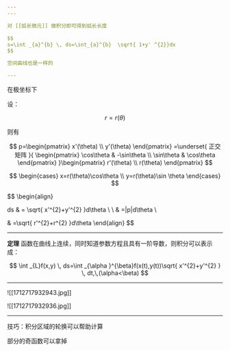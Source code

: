 ```yaml
---
---

对 [[弧长微元]] 做积分即可得到弧长长度

$$
s=\int _{a}^{b} \, ds=\int_{a}^{b}  \sqrt{ 1+y' ^{2}}dx
$$

空间曲线也是一样的

---
```


在极坐标下

设：

$$
r=r(\theta)
$$

则有

$$
p=\begin{pmatrix}
x'(\theta) \\
y'(\theta)
\end{pmatrix}
=\underset{ 正交矩阵 }{ \begin{pmatrix}
\cos\theta & -\sin\theta \\
\sin\theta & \cos\theta 
\end{pmatrix} }\begin{pmatrix}
r'(\theta) \\
r(\theta)
\end{pmatrix}
$$

$$
\begin{cases}
x=r(\theta)\cos\theta  \\
y=r(\theta)\sin \theta
\end{cases}
$$

$$
\begin{align}

ds  & = \sqrt{ x'^{2}+y'^{2} }d\theta \\ \\
 & =|p|d\theta \\

 & =\sqrt{ r'^{2}+r^{2} }d\theta 
\end{align}
$$

---

**定理** 函数在曲线上连续，同时知道参数方程且具有一阶导数，则积分可以表示成：

$$
\int _{L}f(x,y) \, ds=\int _{\alpha }^{\beta}f(x(t),y(t))\sqrt{ x'^{2}+y'^{2} } \, dt,\,(\alpha<\beta)
$$

---

![[1712717932943.jpg]]

![[1712717932936.jpg]]

---

技巧：积分区域的轮换可以帮助计算

部分的奇函数可以拿掉
